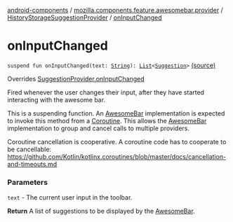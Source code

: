 [android-components](../../index.md) / [mozilla.components.feature.awesomebar.provider](../index.md) / [HistoryStorageSuggestionProvider](index.md) / [onInputChanged](./on-input-changed.md)

# onInputChanged

`suspend fun onInputChanged(text: `[`String`](https://kotlinlang.org/api/latest/jvm/stdlib/kotlin/-string/index.html)`): `[`List`](https://kotlinlang.org/api/latest/jvm/stdlib/kotlin.collections/-list/index.html)`<`[`Suggestion`](../../mozilla.components.concept.awesomebar/-awesome-bar/-suggestion/index.md)`>` [(source)](https://github.com/mozilla-mobile/android-components/blob/master/components/feature/awesomebar/src/main/java/mozilla/components/feature/awesomebar/provider/HistoryStorageSuggestionProvider.kt#L40)

Overrides [SuggestionProvider.onInputChanged](../../mozilla.components.concept.awesomebar/-awesome-bar/-suggestion-provider/on-input-changed.md)

Fired whenever the user changes their input, after they have started interacting with the awesome bar.

This is a suspending function. An [AwesomeBar](../../mozilla.components.concept.awesomebar/-awesome-bar/index.md) implementation is expected to invoke this method from a
[Coroutine](https://kotlinlang.org/docs/reference/coroutines-overview.html). This allows the [AwesomeBar](../../mozilla.components.concept.awesomebar/-awesome-bar/index.md)
implementation to group and cancel calls to multiple providers.

Coroutine cancellation is cooperative. A coroutine code has to cooperate to be cancellable:
https://github.com/Kotlin/kotlinx.coroutines/blob/master/docs/cancellation-and-timeouts.md

### Parameters

`text` - The current user input in the toolbar.

**Return**
A list of suggestions to be displayed by the [AwesomeBar](../../mozilla.components.concept.awesomebar/-awesome-bar/index.md).

